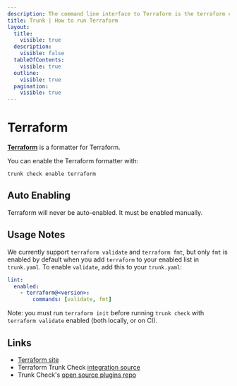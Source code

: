 ```yaml
---
description: The command line interface to Terraform is the terraform command, which accepts a variety of subcommands such as terraform validate or terraform fmt
title: Trunk | How to run Terraform
layout:
  title:
    visible: true
  description:
    visible: false
  tableOfContents:
    visible: true
  outline:
    visible: true
  pagination:
    visible: true
---
```


# Terraform

[**Terraform**](https://developer.hashicorp.com/terraform/cli/commands) is a formatter for Terraform.

You can enable the Terraform formatter with:

```shell
trunk check enable terraform
```

## Auto Enabling

Terraform will never be auto-enabled. It must be enabled manually.



## Usage Notes

We currently support `terraform validate` and `terraform fmt`, but only `fmt` is enabled by default when you add `terraform` to your enabled list in `trunk.yaml`. To enable `validate`, add this to your `trunk.yaml`:

```yaml
lint:
  enabled:
    - terraform@<version>:
        commands: [validate, fmt]
```
Note: you must run `terraform init` before running `trunk check` with `terraform validate` enabled (both locally, or on CI).





## Links

- [Terraform site](https://developer.hashicorp.com/terraform/cli/commands)
- Terraform Trunk Check [integration source](https://github.com/trunk-io/plugins/tree/main/linters/terraform)
- Trunk Check's [open source plugins repo](https://github.com/trunk-io/plugins/tree/main)
